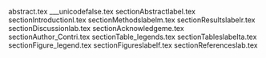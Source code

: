 abstract.tex
___unicodefalse.tex
sectionAbstractlabel.tex
sectionIntroductionl.tex
sectionMethodslabelm.tex
sectionResultslabelr.tex
sectionDiscussionlab.tex
sectionAcknowledgeme.tex
sectionAuthor_Contri.tex
sectionTable_legends.tex
sectionTableslabelta.tex
sectionFigure_legend.tex
sectionFigureslabelf.tex
sectionReferenceslab.tex
